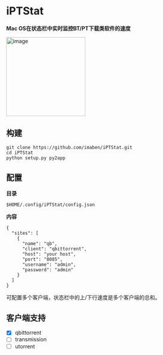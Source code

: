 # iPTStat

**Mac OS在状态栏中实时监控BT/PT下载类软件的速度**

<img width="211" alt="image" src="https://user-images.githubusercontent.com/3390195/226912326-fb03c59b-8d45-45f1-8b39-c734a8027b13.png">


## 构建

```
git clone https://github.com/imaben/iPTStat.git
cd iPTStat
python setup.py py2app
```

## 配置

**目录**

```
$HOME/.config/iPTStat/config.json
```

**内容**

```
{
  "sites": [
    {
      "name": "qb",
      "client": "qbittorrent",
      "host": "your host",
      "port": "8085",
      "username": "admin",
      "password": "admin"
    }
  ]
}
```

可配置多个客户端，状态栏中的上/下行速度是多个客户端的总和。

## 客户端支持

- [x] qbittorrent
- [ ] transmission
- [ ] utorrent
